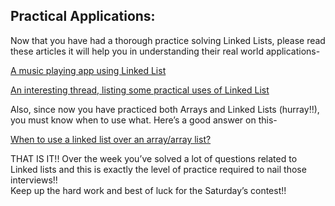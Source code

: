 
## Practical Applications:

Now that you have had a thorough practice solving Linked Lists, please read these articles it will help you in understanding their real world applications-

[A music playing app using Linked List](https://medium.com/journey-of-one-thousand-apps/data-structures-in-the-real-world-508f5968545a)

[An interesting thread, listing some practical uses of Linked List](https://www.reddit.com/r/learnprogramming/comments/15mxrt/what_are_the_real_world_applications_of_linked/)

  
  

Also, since now you have practiced both Arrays and Linked Lists (hurray!!), you must know when to use what. Here’s a good answer on this-

[When to use a linked list over an array/array list?](https://stackoverflow.com/questions/393556/when-to-use-a-linked-list-over-an-array-array-list)

  
  
  
THAT IS IT!! Over the week you’ve solved a lot of questions related to Linked lists and this is exactly the level of practice required to nail those interviews!!  
Keep up the hard work and best of luck for the Saturday’s contest!!
